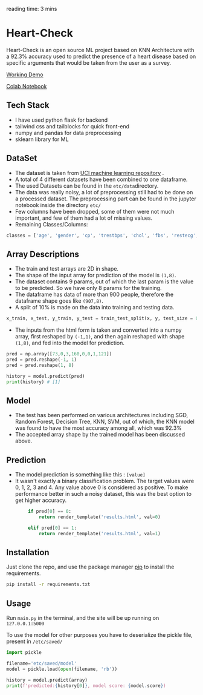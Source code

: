 reading time: 3 mins 
# Heart-Check



Heart-Check is an open source ML project based on KNN Architecture with a 92.3% accuracy used to predict the presence of a heart disease based on specific arguments that would be taken from the user as a survey. 


[Working Demo](https://heartcheck.pythonanywhere.com)

 [Colab Notebook](https://colab.research.google.com/github/shakhyar/heart-check/blob/main/etc/train.ipynb)

## Tech Stack
- I have used python flask for backend
- tailwind css and tailblocks for quick front-end
- numpy and pandas for data preprocessing
- sklearn library for ML


## DataSet
- The dataset is taken from [UCI machine learning repository](https://archive.ics.uci.edu/ml/datasets/heart+Disease) . 
- A total of 4 different datasets have been combined to one dataframe. 
- The used Datasets can be found in the `etc/data`directory. 
- The data was really noisy, a lot of preprocessing still had to be done on a processed dataset. The preprocessing part can be found in the jupyter notebook inside the directory `etc/`
- Few columns have been dropped, some of them were not much important, and few of them had a lot of missing values.
- Remaining Classes/Columns:
```python
classes = ['age', 'gender', 'cp', 'trestbps', 'chol', 'fbs', 'restecg', 'thalach', 'target']
```


## Array Descriptions
- The train and test arrays are 2D in shape. 
- The shape of the input array for prediction of the model is `(1,8)`. 
- The dataset contains 9 params, out of which the last param is the value to be predicted. So we have only 8 params for the training. 
- The dataframe has data of more than 900 people, therefore the dataframe shape goes like `(907,8)`.
- A split of 10% is made on the data into training and testing data.
 ```python 
 x_train, x_test, y_train, y_test = train_test_split(x, y, test_size = 0.1, random_state = 0) 
 ```
- The inputs from the html form is taken and converted into a numpy array, first reshaped by `(-1,1)`, and then again reshaped with shape `(1,8)`, and fed into the model for prediction. 
```python
pred = np.array([73,0,3,160,0,0,1,121])
pred = pred.reshape(-1, 1)
pred = pred.reshape(1, 8)

history = model.predict(pred)
print(history) # [1]

```


## Model
- The test has been performed on various architectures including SGD, Random Forest, Decision Tree, KNN, SVM, out of which, the KNN model was found to have the most accuracy among all, which was 92.3%
- The accepted array shape by the trained model has been discussed above.


## Prediction
- The model prediction is something like this : `[value] `
- It wasn't exactly a binary classification problem. The target values were 0, 1, 2, 3 and 4. Any value above 0 is considered as positive. To make performance better in such a noisy dataset, this was the best option to get higher accuracy.
```python
		if pred[0] == 0:
			return render_template('results.html', val=0)

		elif pred[0] == 1:
			return render_template('results.html', val=1)

```

## Installation
Just clone the repo, and use the package manager [pip](https://pip.pypa.io/en/stable/) to install the requirements.


```bash
pip install -r requirements.txt
```

## Usage
Run `main.py` in the terminal, and the site will be up running on `127.0.0.1:5000`

To use the model for other purposes you have to deserialize the pickle file, present in `/etc/saved/`

```python
import pickle

filename='etc/saved/model'
model = pickle.load(open(filename, 'rb'))

history = model.predict(array)
print(f'predicted:{history[0]}, model score: {model.score})

```
